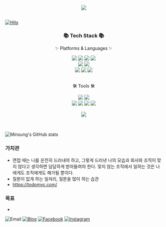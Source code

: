 <div align=center>
	<img src="https://capsule-render.vercel.app/api?type=waving&color=auto&height=200&section=header&text=MasterJms%20Github!&fontSize=90" />	
</div>
<br>

  [![Hits](https://hits.seeyoufarm.com/api/count/incr/badge.svg?url=https%3A%2F%2Fgithub.com%2Fgjbae1212%2Fhit-counter&count_bg=%2379C83D&title_bg=%23555555&icon=&icon_color=%23E7E7E7&title=hits&edge_flat=false)](https://hits.seeyoufarm.com)


<div align=center>
	<h3>📚 Tech Stack 📚</h3>
	<p>✨ Platforms & Languages ✨</p>
</div>

<div align="center">
	<img src="https://img.shields.io/badge/HTML5-E34F26?style=flat&logo=HTML5&logoColor=white" />
	<img src="https://img.shields.io/badge/CSS3-1572B6?style=flat&logo=CSS3&logoColor=white" />
	<img src="https://img.shields.io/badge/JavaScript-F7DF1E?style=flat&logo=JavaScript&logoColor=white" />
	<img src="https://img.shields.io/badge/jQuery-0769AD?style=flat&logo=jQuery&logoColor=white" />
	<br>
	<img src="https://img.shields.io/badge/Spring-6DB33F?style=flat&logo=Spring&logoColor=white" />
	<img src="https://img.shields.io/badge/Bootstrap-7952B3?style=flat&logo=Bootstrap&logoColor=white" />
	<br>
	<img src="https://img.shields.io/badge/MySQL-4479A1?style=flat&logo=MySQL&logoColor=white" />
	<img src="https://img.shields.io/badge/MongoDB-003545?style=flat&logo=MongoDB&logoColor=white" />
	<img src="https://img.shields.io/badge/Express-FCC624?style=flat&logo=Express&logoColor=white" />
</div>
<br>

<div align=center>
	<p>🛠 Tools 🛠</p>
</div>
<div align=center>
	<img src="https://img.shields.io/badge/groomide%20IDE-2C2255?style=flat&logo=GroomIde&logoColor=white" />
	<img src="https://img.shields.io/badge/Visual%20Studio%20Code-007ACC?style=flat&logo=VisualStudioCode&logoColor=white" />
	<br>
	<img src="https://img.shields.io/badge/React-F8DC75?style=flat&logo=React&logoColor=white" />
	<img src="https://img.shields.io/badge/Vue.js-009639?style=flat&logo=Vue.js&logoColor=white" />
	<img src="https://img.shields.io/badge/AWS-232F3E?style=flat&logo=AmazonAWS&logoColor=white" />
	<img src="https://img.shields.io/badge/GitHub-181717?style=flat&logo=GitHub&logoColor=white" />
</div>
<br>

<div align=center>
  <img src="https://github-readme-stats.vercel.app/api/top-langs/?username=masterjms&layout=compact"><br><br>
</div>
<br>

![Minsung's GitHub stats](https://github-readme-stats.vercel.app/api?username=masterjms)


### 가치관
- 면접 때는 나를 온전히 드러내야 하고, 그렇게 드러낸 나의 모습과 회사와 조직이 맞지 않다고 생각하면 담담하게 받아들여야 한다. 맞지 않는 조직에서 일하는 것은 나에게도 조직에게도 해가될 뿐이다.
- 질문이 없게 하는 일처리, 질문을 많이 하는 습관
- https://todomvc.com/

### 목표
- 




![Email](https://img.shields.io/badge/mstoto0319@gmail.com-yellow?logo=messenger&logoColor=fff)
[![Blog](https://img.shields.io/badge/TIL-https://github.com/masterjms-%23333?labelColor=%23aaa)](https://github.com/masterjms/TIL)
[![Facebook](https://img.shields.io/badge/facebook-1877f2?style=flat-square&logo=facebook&logoColor=white)](https://www.facebook.com/profile)
[![Instagram](https://img.shields.io/badge/instagram-E4405F?style=flat-square&logo=instagram&logoColor=white)](https://www.instagram.com//?hl=ko)
